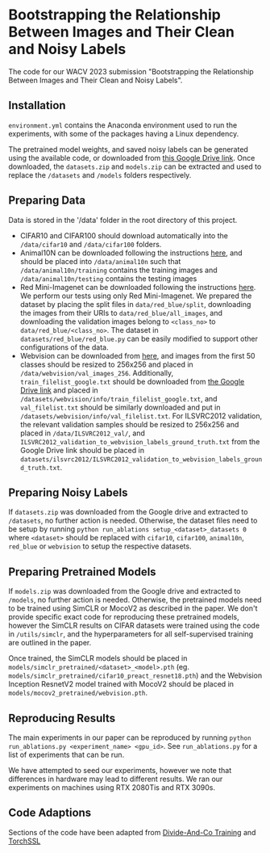 # Bootstrapping the Relationship Between Images and Their Clean and Noisy Labels

The code for our WACV 2023 submission "Bootstrapping the Relationship Between Images and Their Clean and Noisy Labels".

## Installation

`environment.yml` contains the Anaconda environment used to run the experiments, with some of the packages having a Linux dependency.

The pretrained model weights, and saved noisy labels can be generated using the available code, or downloaded from [this Google Drive link](https://drive.google.com/drive/folders/1IFBh5kVIFVl4HetrRDMoyvWXdARlgVyU?usp=sharing). Once downloaded, the `datasets.zip` and `models.zip` can be extracted and used to replace the `/datasets` and `/models` folders respectively.

## Preparing Data

Data is stored in the '/data' folder in the root directory of this project.
- CIFAR10 and CIFAR100 should download automatically into the `/data/cifar10` and `/data/cifar100` folders.
- Animal10N can be downloaded following the instructions [here](https://dm.kaist.ac.kr/datasets/animal-10n/), and should be placed into `/data/animal10n` such that `/data/animal10n/training` contains the training images and `/data/animal10n/testing` contains the testing images
- Red Mini-Imagenet can be downloaded following the instructions [here](https://google.github.io/controlled-noisy-web-labels/index.html). We perform our tests using only Red Mini-Imagenet. We prepared the dataset by placing the split files in `data/red_blue/split`, downloading the images from their URIs to `data/red_blue/all_images`, and downloading the validation images belong to `<class_no>` to `data/red_blue/<class_no>`. The dataset in `datasets/red_blue/red_blue.py` can be easily modified to support other configurations of the data.
- Webvision can be downloaded from [here](https://data.vision.ee.ethz.ch/cvl/webvision/dataset2017.html), and images from the first 50 classes should be resized to 256x256 and placed in `/data/webvision/val_images_256`. Additionally, `train_filelist_google.txt` should be downloaded from [the Google Drive link](https://drive.google.com/drive/folders/1IFBh5kVIFVl4HetrRDMoyvWXdARlgVyU?usp=sharing) and placed in `/datasets/webvision/info/train_filelist_google.txt`, and `val_filelist.txt` should be similarly downloaded and put in `/datasets/webvision/info/val_filelist.txt`. For ILSVRC2012 validation, the relevant validation samples should be resized to 256x256 and placed in `/data/ILSVRC2012_val/`, and `ILSVRC2012_validation_to_webvision_labels_ground_truth.txt` from the Google Drive link should be placed in `datasets/ilsvrc2012/ILSVRC2012_validation_to_webvision_labels_ground_truth.txt`.

## Preparing Noisy Labels

If `datasets.zip` was downloaded from the Google drive and extracted to `/datasets`, no further action is needed. Otherwise, the dataset files need to be setup by running `python run_ablations setup_<dataset>_datasets 0` where `<dataset>` should be replaced with `cifar10`, `cifar100`, `animal10n`, `red_blue` or `webvision` to setup the respective datasets.

## Preparing Pretrained Models

If `models.zip` was downloaded from the Google drive and extracted to `/models`, no further action is needed. Otherwise, the pretrained models need to be trained using SimCLR or MocoV2 as described in the paper. We don't provide specific exact code for reproducing these pretrained models, however the SimCLR results on CIFAR datasets were trained using the code in `/utils/simclr`, and the hyperparameters for all self-supervised training are outlined in the paper.

Once trained, the SimCLR models should be placed in `models/simclr_pretrained/<dataset>_<model>.pth` (eg. `models/simclr_pretrained/cifar10_preact_resnet18.pth`) and the Webvision Inception ResnetV2 model trained with MocoV2 should be placed in `models/mocov2_pretrained/webvision.pth`.

## Reproducing Results

The main experiments in our paper can be reproduced by running `python run_ablations.py <experiment_name> <gpu_id>`. See `run_ablations.py` for a list of experiments that can be run.

We have attempted to seed our experiments, however we note that differences in hardware may lead to different results. We ran our experiments on machines using RTX 2080Tis and RTX 3090s.

## Code Adaptions

Sections of the code have been adapted from [Divide-And-Co Training](https://github.com/mzhaoshuai/Divide-and-Co-training) and [TorchSSL](https://github.com/TorchSSL/TorchSSL)